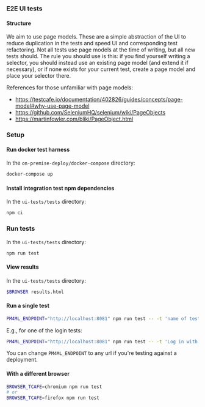 ### E2E UI tests

#### Structure
We aim to use page models. These are a simple abstraction of the UI to reduce duplication in the
tests and speed UI and corresponding test refactoring. Not all tests use page models at the time of
writing, but all new tests should. The rule you should use is this: if you find yourself writing a
selector, you should instead use an existing page model (and extend it if necessary), or if none
exists for your current test, create a page model and place your selector there.

References for those unfamiliar with page models:
- https://testcafe.io/documentation/402826/guides/concepts/page-model#why-use-page-model
- https://github.com/SeleniumHQ/selenium/wiki/PageObjects
- https://martinfowler.com/bliki/PageObject.html

### Setup

#### Run docker test harness
In the `on-premise-deploy/docker-compose` directory:
```sh
docker-compose up
```
#### Install integration test npm dependencies
In the `ui-tests/tests` directory:
```sh
npm ci
```

### Run tests
In the `ui-tests/tests` directory:
```sh
npm run test
```

#### View results
In the `ui-tests/tests` directory:
```sh
$BROWSER results.html
```

#### Run a single test
```sh
PM4ML_ENDPOINT="http://localhost:8081" npm run test -- -t 'name of test'
```
E.g., for one of the login tests:
```sh
PM4ML_ENDPOINT="http://localhost:8081" npm run test -- -t 'Log in with valid credentials'
```

You can change `PM4ML_ENDPOINT` to any url if you're testing against a deployment.
#### With a different browser
```sh
BROWSER_TCAFE=chromium npm run test
# or
BROWSER_TCAFE=firefox npm run test
```
